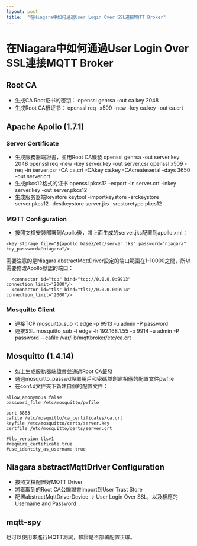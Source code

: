 ```yaml
---
layout: post
title:  "在Niagara中如何通過User Login Over SSL連接MQTT Broker"
---
```


# 在Niagara中如何通過User Login Over SSL連接MQTT Broker

## Root CA
- 生成CA Root证书的密钥：
openssl genrsa -out ca.key 2048
- 生成Root CA根证书：
openssl req -x509 -new -key ca.key -out ca.crt



## Apache Apollo (1.7.1)
### Server Certificate
- 生成服務器端證書，並用Root CA籤發
openssl genrsa -out server.key  2048
openssl req -new -key server.key  -out server.csr
openssl x509 -req -in server.csr -CA ca.crt -CAkey ca.key -CAcreateserial -days 3650 -out server.crt
- 生成pkcs12格式的证书
openssl pkcs12 -export -in server.crt -inkey server.key -out server.pkcs12
- 生成服务器端keystore
keytool -importkeystore -srckeystore server.pkcs12 -destkeystore server.jks -srcstoretype  pkcs12
### MQTT Configuration
- 按照文檔安裝部署到Apollo後，將上面生成的server.jks配置到apollo.xml：

```
<key_storage file="${apollo.base}/etc/server.jks" password="niagara" key_password="niagara"/> 
```
需要注意的是Niagara abstractMqttDriver設定的端口範圍在1-10000之間，所以需要修改Apollo默認的端口：
```
  <connector id="tcp" bind="tcp://0.0.0.0:9913" connection_limit="2000"/>
  <connector id="tls" bind="tls://0.0.0.0:9914" connection_limit="2000"/>
```

### Mosquitto Client
- 連接TCP
mosquitto_sub -t edge -p 9913 -u admin -P password
- 連接SSL
mosquitto_sub -t edge -h 192.168.1.55 -p 9914 -u admin -P password --cafile /var/lib/mqttbroker/etc/ca.crt



## Mosquitto (1.4.14)
- 如上生成服務器端證書並通過Root CA籤發
- 通過mosquitto_passwd設置用戶和密碼並創建相應的配置文件pwfile
- 在conf.d文件夾下新建自個的配置文件：
```
allow_anonymous false
password_file /etc/mosquitto/pwfile

port 8883
cafile /etc/mosquitto/ca_certificates/ca.crt
keyfile /etc/mosquitto/certs/server.key
certfile /etc/mosquitto/certs/server.crt

#tls_version tlsv1
#require_certificate true
#use_identity_as_username true
```



## Niagara abstractMqttDriver Configuration
- 按照文檔配置好MQTT Driver
- 將獲取到的Root CA公鑰證書import到User Trust Store
- 配置abstractMqttDriverDevice -> User Login Over SSL，以及相應的Username and Password



## mqtt-spy
也可以使用來進行MQTT測試，驗證是否部署配置正確。